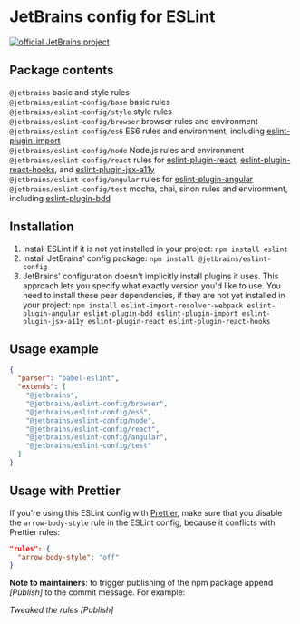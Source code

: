 # JetBrains config for ESLint

[![official JetBrains project](http://jb.gg/badges/official-flat-square.svg)](https://confluence.jetbrains.com/display/ALL/JetBrains+on+GitHub)

## Package contents

`@jetbrains` basic and style rules<br />
`@jetbrains/eslint-config/base` basic rules<br />
`@jetbrains/eslint-config/style` style rules<br />
`@jetbrains/eslint-config/browser` browser rules and environment<br />
`@jetbrains/eslint-config/es6` ES6 rules and environment, including [eslint-plugin-import](https://github.com/benmosher/eslint-plugin-import)<br /> 
`@jetbrains/eslint-config/node` Node.js rules and environment<br />
`@jetbrains/eslint-config/react` rules for [eslint-plugin-react](https://github.com/yannickcr/eslint-plugin-react), [eslint-plugin-react-hooks](https://github.com/facebook/react/tree/master/packages/eslint-plugin-react-hooks), and [eslint-plugin-jsx-a11y](https://github.com/evcohen/eslint-plugin-jsx-a11y)<br /> 
`@jetbrains/eslint-config/angular` rules for [eslint-plugin-angular](https://github.com/Gillespie59/eslint-plugin-angular)<br /> 
`@jetbrains/eslint-config/test` mocha, chai, sinon rules and environment, including [eslint-plugin-bdd](https://github.com/Nate-Wilkins/eslint-plugin-bdd)<br /> 

## Installation

1. Install ESLint if it is not yet installed in your project: `npm install eslint`
1. Install JetBrains' config package: `npm install @jetbrains/eslint-config`
1. JetBrains' configuration doesn't implicitly install plugins it uses. This approach lets you specify what exactly version you'd like to use. You need to install these peer dependencies, if they are not yet installed in your project: `npm install eslint-import-resolver-webpack eslint-plugin-angular eslint-plugin-bdd eslint-plugin-import eslint-plugin-jsx-a11y eslint-plugin-react eslint-plugin-react-hooks`

## Usage example

```json
{
  "parser": "babel-eslint",
  "extends": [
    "@jetbrains",
    "@jetbrains/eslint-config/browser",
    "@jetbrains/eslint-config/es6",
    "@jetbrains/eslint-config/node",
    "@jetbrains/eslint-config/react",
    "@jetbrains/eslint-config/angular",
    "@jetbrains/eslint-config/test"
  ]
}
```

## Usage with Prettier

If you're using this ESLint config with [Prettier](https://prettier.io), make  sure that you disable 
the `arrow-body-style` rule in the ESLint config, because it conflicts with Prettier rules:

```json
"rules": {
  "arrow-body-style": "off"
}
``` 

**Note to maintainers**: to trigger publishing of the npm package append *\[Publish\]* to the commit message. For example:

*Tweaked the rules \[Publish\]*
